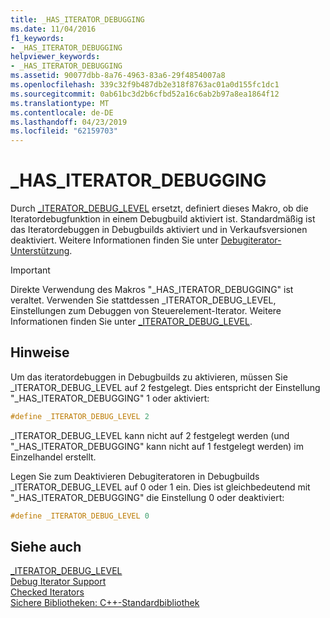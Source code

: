 ```yaml
---
title: _HAS_ITERATOR_DEBUGGING
ms.date: 11/04/2016
f1_keywords:
- _HAS_ITERATOR_DEBUGGING
helpviewer_keywords:
- _HAS_ITERATOR_DEBUGGING
ms.assetid: 90077dbb-8a76-4963-83a6-29f4854007a8
ms.openlocfilehash: 339c32f9b487db2e318f8763ac01a0d155fc1dc1
ms.sourcegitcommit: 0ab61bc3d2b6cfbd52a16c6ab2b97a8ea1864f12
ms.translationtype: MT
ms.contentlocale: de-DE
ms.lasthandoff: 04/23/2019
ms.locfileid: "62159703"
---
```

# <a name="hasiteratordebugging"></a>_HAS_ITERATOR_DEBUGGING

Durch [_ITERATOR_DEBUG_LEVEL](../standard-library/iterator-debug-level.md) ersetzt, definiert dieses Makro, ob die Iteratordebugfunktion in einem Debugbuild aktiviert ist. Standardmäßig ist das Iteratordebuggen in Debugbuilds aktiviert und in Verkaufsversionen deaktiviert. Weitere Informationen finden Sie unter [Debugiterator-Unterstützung](../standard-library/debug-iterator-support.md).

> [!IMPORTANT]
> Direkte Verwendung des Makros "_HAS_ITERATOR_DEBUGGING" ist veraltet. Verwenden Sie stattdessen _ITERATOR_DEBUG_LEVEL, Einstellungen zum Debuggen von Steuerelement-Iterator. Weitere Informationen finden Sie unter [_ITERATOR_DEBUG_LEVEL](../standard-library/iterator-debug-level.md).

## <a name="remarks"></a>Hinweise

Um das iteratordebuggen in Debugbuilds zu aktivieren, müssen Sie _ITERATOR_DEBUG_LEVEL auf 2 festgelegt. Dies entspricht der Einstellung "_HAS_ITERATOR_DEBUGGING" 1 oder aktiviert:

```cpp
#define _ITERATOR_DEBUG_LEVEL 2
```

_ITERATOR_DEBUG_LEVEL kann nicht auf 2 festgelegt werden (und "_HAS_ITERATOR_DEBUGGING" kann nicht auf 1 festgelegt werden) im Einzelhandel erstellt.

Legen Sie zum Deaktivieren Debugiteratoren in Debugbuilds _ITERATOR_DEBUG_LEVEL auf 0 oder 1 ein. Dies ist gleichbedeutend mit "_HAS_ITERATOR_DEBUGGING" die Einstellung 0 oder deaktiviert:

```cpp
#define _ITERATOR_DEBUG_LEVEL 0
```

## <a name="see-also"></a>Siehe auch

[_ITERATOR_DEBUG_LEVEL](../standard-library/iterator-debug-level.md)<br/>
[Debug Iterator Support](../standard-library/debug-iterator-support.md)<br/>
[Checked Iterators](../standard-library/checked-iterators.md)<br/>
[Sichere Bibliotheken: C++-Standardbibliothek](../standard-library/safe-libraries-cpp-standard-library.md)<br/>
